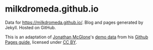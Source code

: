 # milkdromeda.github.io
Data for <https://milkdromeda.github.io/>. Blog and pages generated by Jekyll. Hosted on GitHub.

This is an adaptation of [Jonathan McGlone](http://jmcglone.com/)'s [demo data](https://github.com/hankquinlan/hankquinlan.github.io) from his [Github Pages guide](http://jmcglone.com/guides/github-pages/), licensed under [CC BY](https://creativecommons.org/licenses/by/3.0/).
